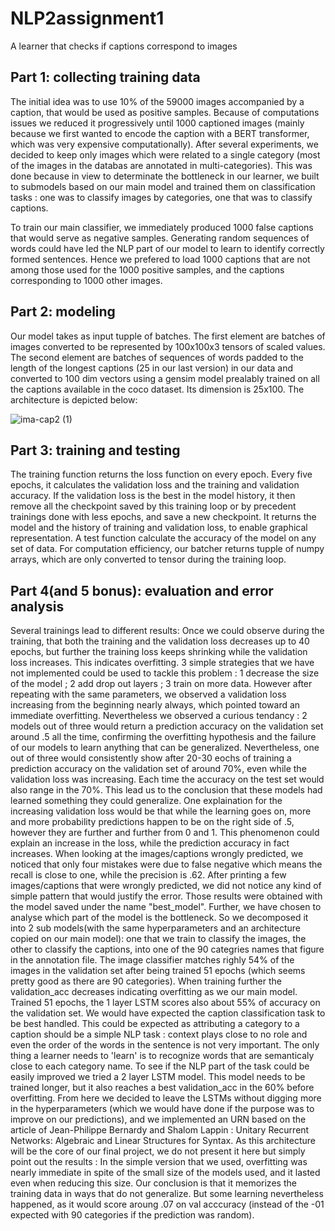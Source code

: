 # NLP2assignment1
A learner that checks if captions correspond to images

## Part 1: collecting training data 
The initial idea was to use 10% of the 59000 images accompanied by a caption, that would be used as positive samples. Because of computations issues we reduced it progressively until 1000 captioned images (mainly because we first wanted to encode the caption with a BERT transformer, which was very expensive computationally).  After several experiments, we decided to keep only images which were related to a single category (most of the images in the databas are annotated in multi-categories). This was done because in view to determinate the bottleneck in our learner, we built to submodels based on our main model and trained them on classification tasks : one was to classify images by categories, one that was to classify captions.

To train our main classifier, we immediately produced 1000 false captions that would serve as negative samples. Generating random sequences of words could have led the NLP part of our model to learn to identify correctly formed sentences. Hence we prefered to load 1000 captions that are not among those used for the 1000 positive samples, and the captions corresponding to 1000 other images.


## Part 2: modeling 
Our model takes as input tupple of batches. The first element are batches of images  converted to be represented by 100x100x3 tensors of scaled values. The second element are batches of sequences of words padded to the length of the longest captions (25 in our last version) in our data and converted to 100 dim vectors using a gensim model prealably trained on all the captions available in the coco dataset. Its dimension is 25x100. The architecture is depicted below:


![ima-cap2 (1)](https://user-images.githubusercontent.com/98883383/197647495-572e1762-d971-47bd-b309-40476402497a.jpg)


## Part 3: training and testing 
The training function returns the loss function on every epoch. Every five epochs, it calculates the validation loss and the training and validation accuracy. If the validation loss is the best in the model history, it then remove all the checkpoint saved by this training loop or by precedent trainings done with less epochs, and save a new checkpoint. It returns the model and the history of training and validation loss, to enable graphical representation. 
A test function calculate the accuracy of the model on any set of data. For computation efficiency, our batcher returns tupple of numpy arrays, which are only converted to tensor during the training loop.

## Part 4(and 5 bonus): evaluation and error analysis
Several trainings lead to different results:
Once we could observe during the training, that both the training and the validation loss decreases up to 40 epochs, but further the training loss keeps shrinking while the validation loss increases. This indicates overfitting. 3 simple strategies that we have not implemented could be used to tackle this problem : 1 decrease the size of the model ; 2 add drop out layers ; 3 train on more data.
However after repeating with the same parameters, we observed a validation loss increasing from the beginning nearly always, which pointed toward an immediate overfitting. Nevertheless we observed a curious tendancy : 2 models out of three would return a prediction accuracy on the validation set around .5 all the time, confirming the overfitting hypothesis and the failure of our models to learn anything that can be generalized. Nevertheless, one out of three would consistently show after 20-30 eochs of training a prediction accuracy on the validation set of around 70%, even while the validation loss was increasing. Each time the accuracy on the test set would also range in the 70%. This lead us to the conclusion that these models had learned something they could generalize. One explaination for the increasing validation loss would be that while the learning goes on, more and more probability predictions happen to be on the right side of .5, however they are further and further from 0 and 1. This phenomenon could explain an increase in the loss, while the prediction accuracy in fact increases.
When looking at the images/captions wrongly predicted, we noticed that only four mistakes were due to false negative which means the recall is close to one, while the precision is .62.
After printing a few images/captions that were wrongly predicted, we did not notice any kind of simple pattern that would justify the error.
Those results were obtained with the model saved under the name "best_model".
Further, we have chosen to analyse which part of the model is the bottleneck. So we decomposed it into 2 sub models(with the same hyperparameters and an architecture copied on our main model): one that we train to classify the images, the other to classify the captions, into one of the 90 categries names that figure in the annotation file.
The image classifier matches righly 54% of the images in the validation set after being trained 51 epochs (which seems pretty good as there are 90 categories). When training further the validation_acc decreases indicating overfitting as we our main model. Trained 51 epochs, the 1 layer LSTM scores also about 55% of accuracy on the validation set. We would have expected the caption classification task to be best handled. This could be expected as attributing a category to a caption should be a simple NLP task : context plays close to no role and even the order of the words in the sentence is not very important. The only thing a learner needs to 'learn' is to recognize words that are semanticaly close to each category name. 
To see if the NLP part of the task could be easily improved we tried a 2 layer LSTM model. This model needs to be trained longer, but it also reaches a best validation_acc in the 60% before overfitting.
From here we decided to leave the LSTMs without digging more in the hyperparameters (which we would have done if the purpose was to improve on our predictions), and we implemented an URN based on the article of Jean-Philippe Bernardy and Shalom Lappin : Unitary Recurrent Networks: Algebraic and Linear Structures for Syntax. As this architecture will be the core of our final project, we do not present it here but simply point out the results : In the simple version that we used, overfitting was nearly immediate in spite of the small size of the models used, and it lasted even when reducing this size. Our conclusion is that it memorizes the training data in ways that do not generalize. But some learning nevertheless happened, as it would score aroung .07 on val acccuracy (instead of the -01 expected with 90 categories if the prediction was random).

